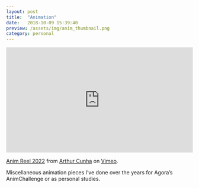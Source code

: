 ```yaml
---
layout: post
title:  "Animation"
date:   2018-10-09 15:39:40
preview: /assets/img/anim_thumbnail.png
category: personal
---
```


<div style="padding:56.25% 0 0 0;position:relative;"><iframe src="https://player.vimeo.com/video/696687735?h=e729a48d44&color=ff9933&title=0" style="position:absolute;top:0;left:0;width:100%;height:100%;" frameborder="0" allow="autoplay; fullscreen; picture-in-picture" allowfullscreen></iframe></div><script src="https://player.vimeo.com/api/player.js"></script>
<p><a href="https://vimeo.com/696687735">Anim Reel 2022</a> from <a href="https://vimeo.com/artcunha">Arthur Cunha</a> on <a href="https://vimeo.com">Vimeo</a>.</p>


Miscellaneous animation pieces I’ve done over the years for Agora’s AnimChallenge or as personal studies.